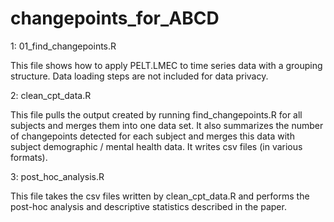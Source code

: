 # changepoints_for_ABCD

1: 01_find_changepoints.R

This file shows how to apply PELT.LMEC to time series data with a grouping structure. Data loading steps are not included for data privacy. 

2: clean_cpt_data.R

This file pulls the output created by running find_changepoints.R for all subjects and merges them into one data set. It also summarizes the number of changepoints detected for each subject and merges this data with subject demographic / mental health data. It writes csv files (in various formats). 

3: post_hoc_analysis.R

This file takes the csv files written by clean_cpt_data.R and performs the post-hoc analysis and descriptive statistics described in the paper. 

